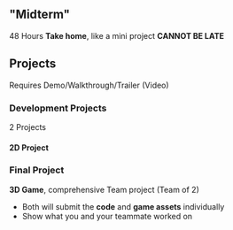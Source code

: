 ## "Midterm"
48 Hours
**Take home**, like a mini project
**CANNOT BE LATE**
## Projects
Requires Demo/Walkthrough/Trailer (Video)
### Development Projects
2 Projects
#### 2D Project

### Final Project
**3D Game**, comprehensive
Team project (Team of 2)
- Both will submit the **code** and **game assets** individually
- Show what you and your teammate worked on